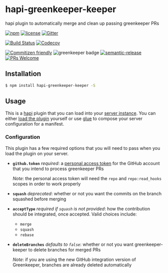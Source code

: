 # hapi-greenkeeper-keeper

hapi plugin to automatically merge and clean up passing greenkeeper PRs

[![npm](https://img.shields.io/npm/v/hapi-greenkeeper-keeper.svg?maxAge=2592000)](https://www.npmjs.com/package/hapi-greenkeeper-keeper)
[![license](https://img.shields.io/github/license/greenkeeper-keeper/hapi-greenkeeper-keeper.svg)](LICENSE)
[![Gitter](https://img.shields.io/gitter/room/greenkeeper-keeper/Lobby.svg)](https://gitter.im/greenkeeper-keeper/Lobby)

[![Build Status](https://img.shields.io/travis/greenkeeper-keeper/hapi-greenkeeper-keeper.svg?style=flat&branch=master)](https://travis-ci.org/greenkeeper-keeper/hapi-greenkeeper-keeper)
[![Codecov](https://img.shields.io/codecov/c/github/greenkeeper-keeper/hapi-greenkeeper-keeper.svg)](https://codecov.io/github/greenkeeper-keeper/hapi-greenkeeper-keeper)

[![Commitizen friendly](https://img.shields.io/badge/commitizen-friendly-brightgreen.svg)](http://commitizen.github.io/cz-cli/)
![greenkeeper badge](https://badges.greenkeeper.io/greenkeeper-keeper/hapi-greenkeeper-keeper.svg)
[![semantic-release](https://img.shields.io/badge/%20%20%F0%9F%93%A6%F0%9F%9A%80-semantic--release-e10079.svg)](https://github.com/semantic-release/semantic-release)
[![PRs Welcome][prs-badge]][prs]

## Installation

```bash
$ npm install hapi-greenkeeper-keeper -S
```

## Usage

This is a [hapi](https://hapijs.com/) plugin that you can load into your
[server instance](https://github.com/greenkeeper-keeper/meta#setting-up-your-own-instance).
You can either [load the plugin](https://hapijs.com/tutorials/plugins#loading-a-plugin)
yourself or use [glue](https://github.com/hapijs/glue) to compose your server
configuration for a manifest.

### Configuration

This plugin has a few required options that you will need to pass when you load
the plugin on your server.

* __`github.token`__ _required_: a [personal access token](https://help.github.com/articles/creating-an-access-token-for-command-line-use/)
  for the GitHub account that you intend to process greenkeeper PRs

  _Note_: the personal access token will need the `repo` and `repo:read_hooks`
  scopes in order to work properly
* __`squash`__ _deprecated_: whether or not you want the commits on the branch
  squashed before merging
* __`acceptType`__ _required if `squash` is not provided_: how the contribution
  should be integrated, once accepted. Valid choices include:
  * `merge`
  * `squash`
  * `rebase`
* __`deleteBranches`__ _defaults to `false`_: whether or not you want
  greenkeeper-keeper to delete branches for merged PRs

  _Note_: if you are using the new GitHub integration version of Greenkeeper,
  branches are already deleted automatically

[prs-badge]: https://img.shields.io/badge/PRs-welcome-brightgreen.svg?style=flat-square
[prs]: http://makeapullrequest.com
